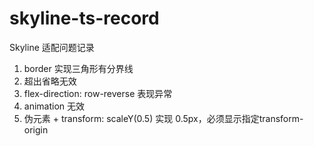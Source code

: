 # skyline-ts-record
Skyline 适配问题记录

1. border 实现三角形有分界线
2. 超出省略无效
3. flex-direction: row-reverse 表现异常
4. animation 无效
5. 伪元素 + transform: scaleY(0.5) 实现 0.5px，必须显示指定transform-origin